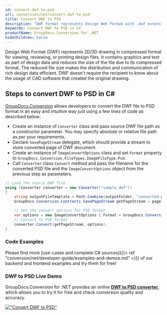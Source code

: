 ```yaml
---
id: convert-dwf-to-psd
url: conversion/net/convert-dwf-to-psd
title: Convert DWF to PSD
description: "DWF format represents Design Web Format with .dwf extension. Learn how to convert DWF to PSD file programmatically in C# language using GroupDocs.Conversion for .NET library."
keywords: Convert DWF to PSD in C#
productName: GroupDocs.Conversion for .NET
hideChildren: False
---
```


Design Web Format (DWF) represents 2D/3D drawing in compressed format for viewing, reviewing, or printing design files. It contains graphics and text as part of design data and reduces the size of the file due to its compressed format. The reduced file size makes the distribution and communication of rich design data efficient. DWF doesn't require the recipient to know about the usage of CAD software that created the original drawing.

## Steps to convert DWF to PSD in C#

[GroupDocs.Conversion](https://products.groupdocs.com/conversion/net) allows developers to convert the DWF file to PSD format in an easy and intuitive way just using a few lines of code as described below:

* Create an instance of `Converter` class and pass source DWF file path as a constructor parameter. You may specify absolute or relative file path as per your requirements. 
* Declare `SavePageStream` delegate, which should provide a stream to store converted page of DWF document.
* Create an instance of `ImageConvertOptions` class and set `Format` property to `GroupDocs.Conversion.FileTypes.ImageFileType.Psd`.
* Call `Converter` class `Convert` method and pass the filename for the converted PSD file and the `ImageConvertOptions` object from the previous step as parameters.

```csharp
// Load the source DWF file
using (Converter converter = new Converter("sample.dwf"))
{
    string outputFileTemplate = Path.Combine(outputFolder, "converted-page-{0}.psd");
    GroupDocs.Conversion.Contracts.SavePageStream getPageStream = page => new FileStream(string.Format(outputFileTemplate, page), FileMode.Create);

    // Set the convert options for PSD format
    var options = new ImageConvertOptions { Format = GroupDocs.Conversion.FileTypes.ImageFileType.Psd };   
    // Convert to PSD format
    converter.Convert(getPageStream, options);
}
```

### Code Examples

Please find more [use-cases and complete C# sources]({{< ref "conversion/net/developer-guide/examples-and-demos.md" >}}) of our backend and frontend examples and try them for free!

### DWF to PSD Live Demo

GroupDocs.Conversion for .NET provides an online [**DWF to PSD converter**](https://products.groupdocs.app/conversion/dwf-to-psd), which allows you to try it for free and check conversion quality and accuracy.

[!["Convert DWF to PSD"](conversion/net/images/convert-to-psd/convert-dwf-to-psd.png)](https://products.groupdocs.app/conversion/dwf-to-psd)